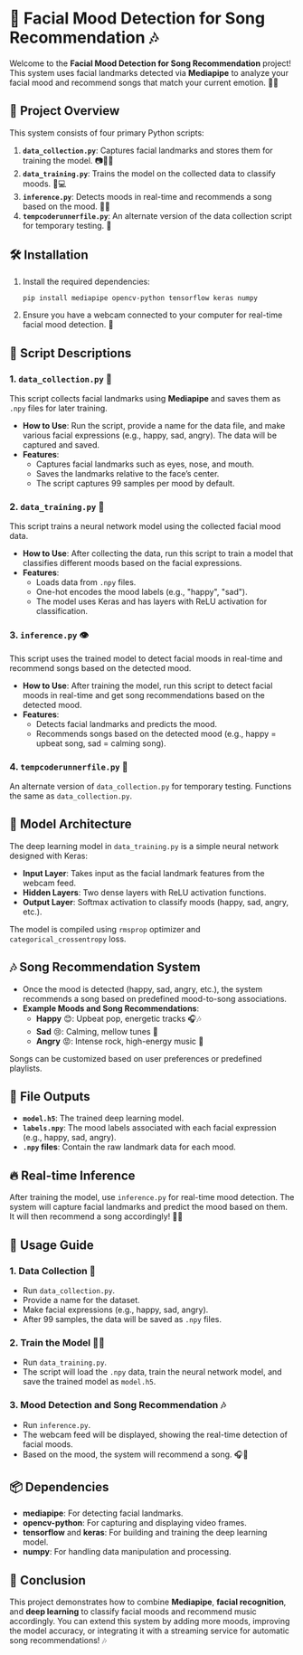 # 🌟 Facial Mood Detection for Song Recommendation 🎶

Welcome to the **Facial Mood Detection for Song Recommendation** project! This system uses facial landmarks detected via **Mediapipe** to analyze your facial mood and recommend songs that match your current emotion. 🎵😊

## 🚀 Project Overview

This system consists of four primary Python scripts:
1. **`data_collection.py`**: Captures facial landmarks and stores them for training the model. 📷🧑‍💻
2. **`data_training.py`**: Trains the model on the collected data to classify moods. 🧠💻
3. **`inference.py`**: Detects moods in real-time and recommends a song based on the mood. 🎤💃
4. **`tempcoderunnerfile.py`**: An alternate version of the data collection script for temporary testing. 🧪

## 🛠️ Installation

1. Install the required dependencies:
    ```bash
    pip install mediapipe opencv-python tensorflow keras numpy
    ```

2. Ensure you have a webcam connected to your computer for real-time facial mood detection. 🎥

## 📄 Script Descriptions

### 1. `data_collection.py` 📝

This script collects facial landmarks using **Mediapipe** and saves them as `.npy` files for later training.

- **How to Use**: Run the script, provide a name for the data file, and make various facial expressions (e.g., happy, sad, angry). The data will be captured and saved.
- **Features**:
  - Captures facial landmarks such as eyes, nose, and mouth.
  - Saves the landmarks relative to the face’s center.
  - The script captures 99 samples per mood by default.

### 2. `data_training.py` 🤖

This script trains a neural network model using the collected facial mood data.

- **How to Use**: After collecting the data, run this script to train a model that classifies different moods based on the facial expressions.
- **Features**:
  - Loads data from `.npy` files.
  - One-hot encodes the mood labels (e.g., "happy", "sad").
  - The model uses Keras and has layers with ReLU activation for classification.

### 3. `inference.py` 👁️

This script uses the trained model to detect facial moods in real-time and recommend songs based on the detected mood.

- **How to Use**: After training the model, run this script to detect facial moods in real-time and get song recommendations based on the detected mood.
- **Features**:
  - Detects facial landmarks and predicts the mood.
  - Recommends songs based on the detected mood (e.g., happy = upbeat song, sad = calming song).

### 4. `tempcoderunnerfile.py` 🧪

An alternate version of `data_collection.py` for temporary testing. Functions the same as `data_collection.py`.

## 🧠 Model Architecture

The deep learning model in `data_training.py` is a simple neural network designed with Keras:
- **Input Layer**: Takes input as the facial landmark features from the webcam feed.
- **Hidden Layers**: Two dense layers with ReLU activation functions.
- **Output Layer**: Softmax activation to classify moods (happy, sad, angry, etc.).

The model is compiled using `rmsprop` optimizer and `categorical_crossentropy` loss.

## 🎶 Song Recommendation System

- Once the mood is detected (happy, sad, angry, etc.), the system recommends a song based on predefined mood-to-song associations.
- **Example Moods and Song Recommendations**:
  - **Happy** 😊: Upbeat pop, energetic tracks 🎧🎶
  - **Sad** 😢: Calming, mellow tunes 🎼
  - **Angry** 😡: Intense rock, high-energy music 🎸

Songs can be customized based on user preferences or predefined playlists.

## 📂 File Outputs

- **`model.h5`**: The trained deep learning model.
- **`labels.npy`**: The mood labels associated with each facial expression (e.g., happy, sad, angry).
- **`.npy` files**: Contain the raw landmark data for each mood.

## 🔥 Real-time Inference

After training the model, use `inference.py` for real-time mood detection. The system will capture facial landmarks and predict the mood based on them. It will then recommend a song accordingly! 🎤🎵

## 📑 Usage Guide

### 1. Data Collection 📸
- Run `data_collection.py`.
- Provide a name for the dataset.
- Make facial expressions (e.g., happy, sad, angry).
- After 99 samples, the data will be saved as `.npy` files.

### 2. Train the Model 🧑‍🏫
- Run `data_training.py`.
- The script will load the `.npy` data, train the neural network model, and save the trained model as `model.h5`.

### 3. Mood Detection and Song Recommendation 🎶
- Run `inference.py`.
- The webcam feed will be displayed, showing the real-time detection of facial moods.
- Based on the mood, the system will recommend a song. 🎧🎤

## 📦 Dependencies

- **mediapipe**: For detecting facial landmarks.
- **opencv-python**: For capturing and displaying video frames.
- **tensorflow** and **keras**: For building and training the deep learning model.
- **numpy**: For handling data manipulation and processing.

## 🎉 Conclusion

This project demonstrates how to combine **Mediapipe**, **facial recognition**, and **deep learning** to classify facial moods and recommend music accordingly. You can extend this system by adding more moods, improving the model accuracy, or integrating it with a streaming service for automatic song recommendations! 🎶

